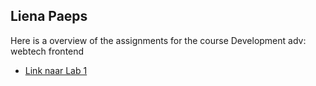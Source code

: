 ## Liena Paeps

Here is a overview of the assignments for the course Development adv: webtech frontend
* [Link naar Lab 1](https://github.com/ellendeveth/2imd-webtechadvanced-lab1)